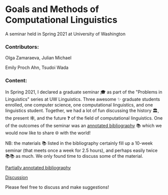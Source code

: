 
# Goals and Methods of Computational Linguistics

A seminar held in Spring 2021 at University of Washington

### Contributors:

Olga Zamaraeva, Julian Michael

Emily Proch Ahn, Tsudoi Wada

### Content:

In Spring 2021, I declared a graduate seminar 🎓 as part of the "Problems in Linguistics" series at UW Linguistics. Three awesome ✨ graduate students enrolled, one computer science, one computational linguistics, and one linguistics student. Together, we had a lot of fun discussing the history 🏛️, the present 🕸️, and the future ❓ of the field of computational linguistics. One of the outcomes of the seminar was an [annotated bibliography](annotated_bib.md) 📚 which we would now like to share 🌐 with the world! 

NB: the materials 📚 listed in the bibliography certainly fill up a 10-week seminar (that meets once a week for 2.5 hours), and perhaps easily twice 📚📚 as much. We only found time to discuss some of the material.

[Partially annotated bibliography](annotated_bib.md)

[Discussion](https://github.com/olzama/CL-seminar/discussions)

Please feel free to discuss and make suggestions! 
